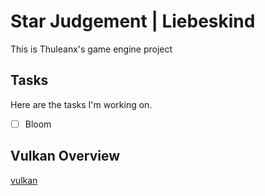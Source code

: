 # Star Judgement | Liebeskind

This is Thuleanx's game engine project

## Tasks
Here are the tasks I'm working on.
- [ ] Bloom

## Vulkan Overview
[vulkan](./vulkan.md)
